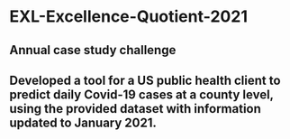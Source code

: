 # EXL-Excellence-Quotient-2021
## Annual case study challenge
## Developed a tool for a US public health client to predict daily Covid-19 cases at a county level, using the provided dataset with information updated to January 2021.
